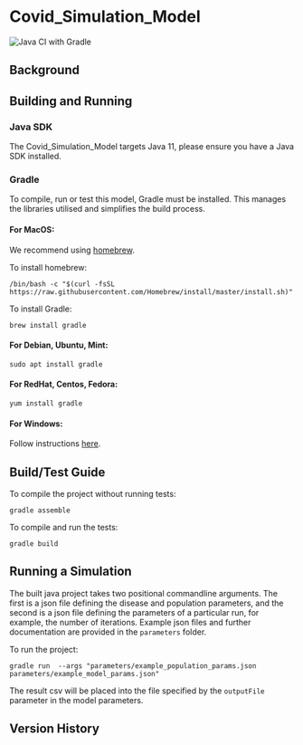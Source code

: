 # Covid_Simulation_Model

![Java CI with Gradle](https://github.com/ScottishCovidResponse/Covid_Simulation_Model/workflows/Java%20CI%20with%20Gradle/badge.svg)

## Background

## Building and Running

### Java SDK

The Covid_Simulation_Model targets Java 11, please ensure you have a Java SDK installed.

### Gradle

To compile, run or test this model, Gradle must be installed. This manages the libraries utilised and simplifies the build process.

#### For MacOS:
We recommend using [homebrew](www.brew.sh). 

To install homebrew:
```shell script
/bin/bash -c "$(curl -fsSL https://raw.githubusercontent.com/Homebrew/install/master/install.sh)"
```

To install Gradle:
```shell script
brew install gradle
```

#### For Debian, Ubuntu, Mint:
```shell script
sudo apt install gradle
``` 

#### For RedHat, Centos, Fedora:
```shell script
yum install gradle
```

#### For Windows:

Follow instructions [here](https://gradle.org/install/).

## Build/Test Guide

To compile the project without running tests:
```shell script
gradle assemble
```

To compile and run the tests:
```shell script
gradle build
```

## Running a Simulation

The built java project takes two positional commandline arguments. The first is
a json file defining the disease and population parameters, and the second is a
json file defining the parameters of a particular run, for example, the number
of iterations. Example json files and further documentation are provided in the
`parameters` folder.

To run the project:
```shell script
gradle run  --args "parameters/example_population_params.json parameters/example_model_params.json"
```

The result csv will be placed into the file specified by the `outputFile` parameter
in the model parameters.

## Version History



